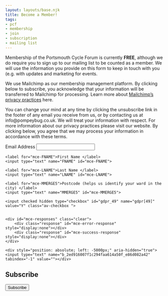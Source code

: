 ```yaml
---
layout: layouts/base.njk
title: Become a Member!
tags:
- pcf
- membership
- join
- subscription
- mailing list
---
```


Membership of the Portsmouth Cycle Forum is currently **FREE**, although we do require you to sign up to our mailing list to be counted as a member.  We  will use the information you provide on this form to keep in touch with you (e.g. with updates and marketing for events.

<p>We use Mailchimp as our membership management platform. By clicking below to subscribe, you acknowledge that your information will be transferred to Mailchimp for processing. Learn more about <a href="https://mailchimp.com/legal/" target="_blank" rel="noopener noreferrer">Mailchimp’s privacy practices</a> here.

<p>You can change your mind at any time by clicking the unsubscribe link in the footer of any email you receive from us, or by contacting us at info@pompeybug.co.uk. We will treat your information with respect. For more information about our privacy practices please visit our website. By clicking below, you agree that we may process your information in accordance with these terms.</p>

<div class="signup">
    <label for="mce-EMAIL">Email Address</label>
    <input type="email" name="EMAIL" id="mce-EMAIL" aria-required="true" aria-invalid="true">

    <label for="mce-FNAME">First Name </label>
    <input type="text" name="FNAME" id="mce-FNAME">

    <label for="mce-LNAME">Last Name </label>
    <input type="text" name="LNAME" id="mce-LNAME">

    <label for="mce-MMERGE5">Postcode (helps us identify your ward in the city) </label>
    <input type="text" name="MMERGE5" id="mce-MMERGE5">

    <input checked hidden type="checkbox" id="gdpr_49" name="gdpr[49]" value="Y" class="av-checkbox ">


    <div id="mce-responses" class="clear">
        <div class="response" id="mce-error-response" style="display:none"></div>
        <div class="response" id="mce-success-response" style="display:none"></div>
    </div>

    <div style="position: absolute; left: -5000px;" aria-hidden="true"><input type="text" name="b_2ed916007f1c294faa614a50f_e86d082a42" tabindex="-1" value=""></div>


<form action="https://pompeybug.us5.list-manage.com/subscribe/post?u=2ed916007f1c294faa614a50f&amp;id=e86d082a42" method="post" id="mc-embedded-subscribe-form" name="mc-embedded-subscribe-form" class="validate" target="_blank" novalidate>
    <div id="mc_embed_signup_scroll">
	<h2>Subscribe</h2>
    <input type="submit" value="Subscribe" name="subscribe" id="mc-embedded-subscribe" class="button">
</form>
</div>

<script src="https://code.jquery.com/jquery-3.7.1.min.js"></script>

<script type="text/javascript" src="//s3.amazonaws.com/downloads.mailchimp.com/js/mc-validate.js"></script>

<script type="text/javascript">(function($) {window.fnames = new Array(); window.ftypes = new Array();fnames[0]='EMAIL';ftypes[0]='email';fnames[1]='FNAME';ftypes[1]='text';fnames[2]='LNAME';ftypes[2]='text';fnames[3]='ADDRESS';ftypes[3]='address';fnames[4]='PHONE';ftypes[4]='phone';fnames[5]='MMERGE5';ftypes[5]='text';fnames[6]='MMERGE6';ftypes[6]='dropdown';}(jQuery));var $mcj = jQuery.noConflict(true);</script>



